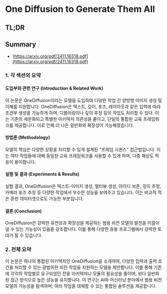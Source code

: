 # One Diffusion to Generate Them All
## TL;DR
## Summary
- [https://arxiv.org/pdf/2411.16318.pdf](https://arxiv.org/pdf/2411.16318.pdf)

### 1. 각 섹션의 요약

#### 도입부와 관련 연구 (Introduction & Related Work)
이 논문은 OneDiffusion이라는 모델을 도입하여 다양한 작업 간 양방향 이미지 생성 및 이해를 지원합니다. OneDiffusion은 텍스트, 깊이, 포즈, 레이아웃과 같은 입력에 따라 조건부 생성을 가능하게 하며, 디블러링이나 깊이 추정 등의 작업도 처리할 수 있다. 이는 기존의 세분화되고 특별한 아키텍처 의존성을 줄이고, 단일의 통합된 교육 프레임워크를 제공합니다. 이로 인해 더 나은 일반화와 확장성이 가능해졌습니다.

#### 방법론 (Methodology)
모델의 핵심은 다양한 상황을 처리할 수 있게 설계된 "프레임 시퀀스" 접근법입니다. 이는 여타 작업들에 대해 동일한 교육 프레임워크를 사용할 수 있게 하며, 다중 해상도 적응이 용이합니다.

#### 실험 및 결과 (Experiments & Results)
실험 결과, OneDiffusion은 텍스트-이미지 생성, 멀티뷰 생성, 아이디 보존, 깊이 추정, 카메라 포즈 추정 등 다양한 작업에서 우수한 성능을 보여주고 있습니다. 이는 비교적 적은 훈련 데이터셋으로도 가능한 부분입니다.

#### 결론 (Conclusion)
OneDiffusion은 강력한 유연성과 확장성을 제공하는 범용 비전 모델의 발전을 이끌어 낼 수 있는 가능성이 있음을 강조합니다. 이를 통해 다양한 응용 프로그램에서 강력한 토대가 될 수 있습니다.

### 2. 전체 요약
이 논문은 하나의 통합된 아키텍처인 OneDiffusion을 소개하여, 다양한 입력과 출력 조건을 처리할 수 있는 광범위한 비전 작업을 지원하는 모델을 제안합니다. 이를 통해 기존에 각각의 작업별로 요구되었던 전용 아키텍처나 모듈의 필요성을 줄이며, 보다 일반화된 접근 방식으로 높은 성능을 유지합니다. 이 연구는 AI와 머신러닝 분야에서 범용 비전 모델의 가능성을 탐색하며, 여러 작업을 대체할 수 있는 통합된 솔루션을 제공합니다.